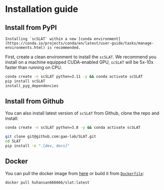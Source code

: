 # Installation guide

## Install from PyPI
```{note}
Installing `scSLAT` within a new [conda environment](https://conda.io/projects/conda/en/latest/user-guide/tasks/manage-environments.html) is recommended.
```


First, create a clean environment to install the `scSLAT`. We recommend you install on a machine equipped CUDA-enabled GPU, `scSLAT` will be 5x-10x faster than running on CPU.

```bash
conda create -n scSLAT python=3.11 -y && conda activate scSLAT
pip install scSLAT
install_pyg_dependencies
```


## Install from Github
You can also install latest version of `scSLAT` from Github, clone the repo and install:

```bash
conda create -n scSLAT python=3.8 -y && conda activate scSLAT

git clone git@github.com:gao-lab/SLAT.git
cd SLAT
pip install -e ".[dev, docs]"
```

## Docker
You can pull the docker image from [here](https://hub.docker.com/repository/docker/huhansan666666/slat) or build it from [`Dockerfile`](https://github.com/gao-lab/SLAT/blob/main/Dockerfile):
```
docker pull huhansan666666/slat:latest
```